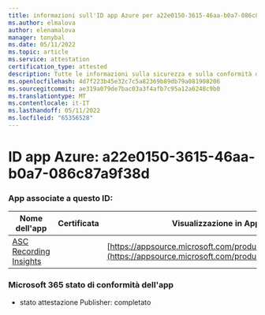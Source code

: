 ```yaml
---
title: informazioni sull'ID app Azure per a22e0150-3615-46aa-b0a7-086c87a9f38d
ms.author: elmalova
author: elenamalova
manager: tonybal
ms.date: 05/11/2022
ms.topic: article
ms.service: attestation
certification_type: attested
description: Tutte le informazioni sulla sicurezza e sulla conformità disponibili per a22e0150-3615-46aa-b0a7-086c87a9f38d.
ms.openlocfilehash: 4d7f223b45e32c7c5a82369b89db79a081908206
ms.sourcegitcommit: ae319a079de7bac03a3f4afb7c95a12a6248c9b0
ms.translationtype: MT
ms.contentlocale: it-IT
ms.lasthandoff: 05/11/2022
ms.locfileid: "65356528"
---
```

# <a name="azure-app-id-a22e0150-3615-46aa-b0a7-086c87a9f38d"></a>ID app Azure: a22e0150-3615-46aa-b0a7-086c87a9f38d


### <a name="apps-associated-with-this-id"></a>App associate a questo ID:
| **Nome dell'app** | **Certificata** | **Visualizzazione in AppSource** |
|--------------|---------------|-----------------------|
| [ASC Recording Insights](../forward/WA200000708.md) |  | [https://appsource.microsoft.com/product/office/WA200000708](https://appsource.microsoft.com/product/office/WA200000708) |

### <a name="microsoft-365-app-compliance-status"></a>Microsoft 365 stato di conformità dell'app
- stato attestazione Publisher: completato
